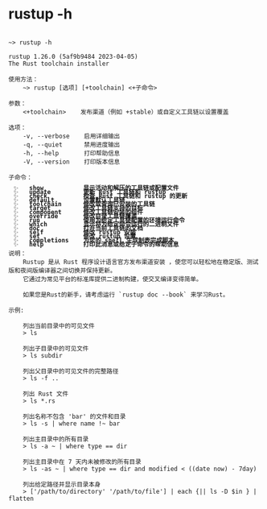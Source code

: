 
# rustup -h

<style>
    details > summary {
        display: flex;
        align-items: center; /* 这将使得子元素在交叉轴上居中对齐 */
        padding-right: 10px; /* 这将为右侧的图标提供一些空间 */
        margin-left: 10px; /* 这将使得文本靠左一些 */
    }

    details > summary::before {
      content: "✨";
    }
  
    details > summary::-webkit-details-marker {
        float: right; /* 这将使得图标靠右 */
    }

    pre > code > details {
        margin-bottom: -20px; /* 设置标签底部边距 */
    }

    pre > code > details > details {
        margin-bottom: -20px;
    }
</style>

<pre><code>
~> rustup -h

rustup 1.26.0 (5af9b9484 2023-04-05)
The Rust toolchain installer

使用方法：
    ~> rustup [选项] [+toolchain] <+子命令>

参数：
    <+toolchain>    发布渠道（例如 +stable）或自定义工具链以设置覆盖

选项：
    -v, --verbose    启用详细输出
    -q, --quiet      禁用进度输出
    -h, --help       打印帮助信息
    -V, --version    打印版本信息

子命令：
    <details><summary style="line-height: 0"><strong>&nbsp;&nbsp;&nbsp;show           显示活动和解压的工具链或配置文件</strong></summary>
    ~> rustup show -h
    rustup-show
    显示活动工具链和安装的工具链或配置文件

    使用方法：
        rustup show [选项] [子命令]

    选项：
        -v, --verbose    启用带有 rustc 信息的详细输出，用于所有安装的工具链
        -h, --help       打印帮助信息

    子命令：
        <details><summary style="line-height: 0"><strong>&nbsp;&nbsp;&nbsp;&nbsp;&nbsp;&nbsp;&nbsp;active-toolchain    显示活动工具链</strong></summary>
            沾污扩展
        </details>
        <details><summary style="line-height: 0"><strong>&nbsp;&nbsp;&nbsp;&nbsp;&nbsp;&nbsp;&nbsp;home                显示计算得出的 RUSTUP_HOME 值</strong></summary>
            沾污扩展
        </details>
        <details><summary style="line-height: 0"><strong>&nbsp;&nbsp;&nbsp;&nbsp;&nbsp;&nbsp;&nbsp;profile             显示当前配置文件</strong></summary>
            沾污扩展
        </details>
        <details><summary style="line-height: 0"><strong>&nbsp;&nbsp;&nbsp;&nbsp;&nbsp;&nbsp;&nbsp;help                打印此消息或给定子命令的帮助信息</strong></summary>
            沾污扩展
        </details>

    说明：
        显示活动工具链的名称和 rustc 的版本。

        如果活动工具链安装了支持其他编译目标的支持，那么它们也会被列出。

        如果安装了多个工具链，那么所有安装的工具链也会被列出。

    </details>
    <details><summary style="line-height: 0"><strong>&nbsp;&nbsp;&nbsp;update         更新 Rust 工具链和 rustup</strong></summary>
        沾污扩展
    </details>
    <details><summary style="line-height: 0"><strong>&nbsp;&nbsp;&nbsp;check          检查 Rust 工具链和 rustup 的更新</strong></summary>
        沾污扩展
    </details>
    <details><summary style="line-height: 0"><strong>&nbsp;&nbsp;&nbsp;default        设置默认工具链</strong></summary>
        沾污扩展
    </details>
    <details><summary style="line-height: 0"><strong>&nbsp;&nbsp;&nbsp;toolchain      修改或查询已安装的工具链</strong></summary>
        沾污扩展
    </details>
    <details><summary style="line-height: 0"><strong>&nbsp;&nbsp;&nbsp;target         修改工具链支持的目标</strong></summary>
        沾污扩展
    </details>
    <details><summary style="line-height: 0"><strong>&nbsp;&nbsp;&nbsp;component      修改工具链安装的组件</strong></summary>
        沾污扩展
    </details>
    <details><summary style="line-height: 0"><strong>&nbsp;&nbsp;&nbsp;override       修改目录工具链覆盖</strong></summary>
        沾污扩展
    </details>
    <details><summary style="line-height: 0"><strong>&nbsp;&nbsp;&nbsp;run            使用为给定工具链配置的环境运行命令</strong></summary>
        沾污扩展
    </details>
    <details><summary style="line-height: 0"><strong>&nbsp;&nbsp;&nbsp;which          显示将为给定命令运行的二进制文件</strong></summary>
        沾污扩展
    </details>
    <details><summary style="line-height: 0"><strong>&nbsp;&nbsp;&nbsp;doc            打开当前工具链的文档</strong></summary>
        沾污扩展
    </details>
    <details><summary style="line-height: 0"><strong>&nbsp;&nbsp;&nbsp;self           修改 rustup 安装</strong></summary>
        沾污扩展
    </details>
    <details><summary style="line-height: 0"><strong>&nbsp;&nbsp;&nbsp;set            修改 rustup 设置</strong></summary>
        沾污扩展
    </details>
    <details><summary style="line-height: 0"><strong>&nbsp;&nbsp;&nbsp;completions    为您的 shell 生成制表完成脚本</strong></summary>
        沾污扩展
    </details>
    <details><summary style="line-height: 0"><strong>&nbsp;&nbsp;&nbsp;help           打印此消息或给定子命令的帮助信息</strong></summary>
        沾污扩展
    </details>

说明：
    Rustup 是从 Rust 程序设计语言官方发布渠道安装 ，使您可以轻松地在稳定版、测试版和夜间版编译器之间切换并保持更新。
    它通过为常见平台的标准库提供二进制构建，使交叉编译变得简单。

    如果您是Rust的新手，请考虑运行 `rustup doc --book` 来学习Rust。

示例:

    列出当前目录中的可见文件
    > ls

    列出子目录中的可见文件
    > ls subdir

    列出父目录中的可见文件的完整路径
    > ls -f ..

    列出 Rust 文件
    > ls *.rs

    列出名称不包含 'bar' 的文件和目录
    > ls -s | where name !~ bar

    列出主目录中的所有目录
    > ls -a ~ | where type == dir

    列出主目录中在 7 天内未被修改的所有目录
    > ls -as ~ | where type == dir and modified < ((date now) - 7day)

    列出给定路径并显示目录本身
    > ['/path/to/directory' '/path/to/file'] | each {|| ls -D $in } | flatten

</code></pre>
